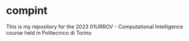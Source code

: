 # compint
This is my repository for the 2023 01URROV - Computational Intelligence course held in Politecnico di Torino

